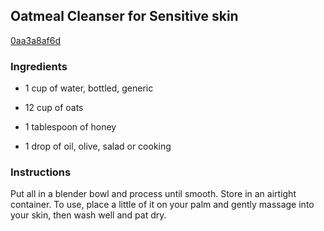 ## Oatmeal Cleanser for Sensitive skin

[0aa3a8af6d](http://www.food.com/recipe/oatmeal-cleanser-for-sensitive-skin-72456)

### Ingredients

 - 1 cup of water, bottled, generic

 - 12 cup of oats

 - 1 tablespoon of honey

 - 1 drop of oil, olive, salad or cooking

### Instructions

Put all in a blender bowl and process until smooth. Store in an airtight container. To use, place a little of it on your palm and gently massage into your skin, then wash well and pat dry.